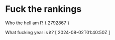 # Fuck the rankings

Who the hell am I?
{ 2792867 }

What fucking year is it?
[ 2024-08-02T01:40:50Z ]

